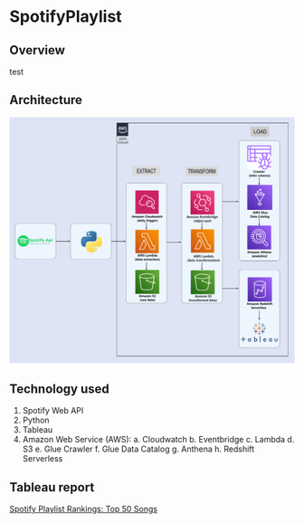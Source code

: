 # SpotifyPlaylist

## Overview
test

## Architecture
<img src="Spotify-Architecture.png">

## Technology used
1. Spotify Web API
2. Python
3. Tableau
4. Amazon Web Service (AWS):
a. Cloudwatch
b. Eventbridge
c. Lambda
d. S3
e. Glue Crawler
f. Glue Data Catalog
g. Anthena
h. Redshift Serverless


## Tableau report
[Spotify Playlist Rankings: Top 50 Songs](https://public.tableau.com/app/profile/stanley.goh/viz/Spotify_Workbook_17004225392950/Dashboard1)



